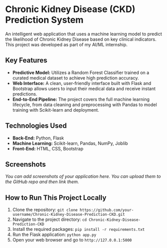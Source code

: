 # Chronic Kidney Disease (CKD) Prediction System

An intelligent web application that uses a machine learning model to predict the likelihood of Chronic Kidney Disease based on key clinical indicators. This project was developed as part of my AI/ML internship.

## Key Features

- **Predictive Model:** Utilizes a Random Forest Classifier trained on a curated medical dataset to achieve high prediction accuracy.
- **Web Interface:** A clean, user-friendly interface built with Flask and Bootstrap allows users to input their medical data and receive instant predictions.
- **End-to-End Pipeline:** The project covers the full machine learning lifecycle, from data cleaning and preprocessing with Pandas to model training with Scikit-learn and deployment.

## Technologies Used

*   **Back-End:** Python, Flask
*   **Machine Learning:** Scikit-learn, Pandas, NumPy, Joblib
*   **Front-End:** HTML, CSS, Bootstrap

## Screenshots

*You can add screenshots of your application here. You can upload them to the GitHub repo and then link them.*

## How to Run This Project Locally

1.  Clone the repository: `git clone https://github.com/your-username/Chronic-Kidney-Disease-Prediction-CKD.git`
2.  Navigate to the project directory: `cd Chronic-Kidney-Disease-Prediction-CKD`
3.  Install the required packages: `pip install -r requirements.txt`
4.  Run the Flask application: `python app.py`
5.  Open your web browser and go to `http://127.0.0.1:5000`
